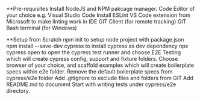 **Pre-requisites
Install NodeJS and NPM pakcage manager.
Code Editor of your choice e.g. Visual Studio Code
  Install ESLint VS Code extension from Microsoft to make linting work in IDE
GIT Client (for remote tracking)
GIT Bash terminal (for Windows)

**Setup from Scratch
npm init to setup node project with package.json
npm install --save-dev cypress to install cypress as dev dependency
npx cypress open to open the cypress test runner and choose E2E Testing which will create cypress config, support and fixture folders.
Choose browser of your choice, and scaffold examples which will create boilerplate specs within e2e folder.
Remove the default boilerplate specs from cypress/e2e folder
Add .gitignore to exclude files and folders from GIT
Add README.md to document
Start with writing tests under cypress/e2e directory.
